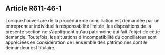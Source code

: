 Article R611-46-1
----
Lorsque l'ouverture de la procédure de conciliation est demandée par un
entrepreneur individuel à responsabilité limitée, les dispositions de la
présente section ne s'appliquent qu'au patrimoine qui fait l'objet de cette
demande. Toutefois, les situations d'incompatibilité du conciliateur sont
appréciées en considération de l'ensemble des patrimoines dont le demandeur est
titulaire.
